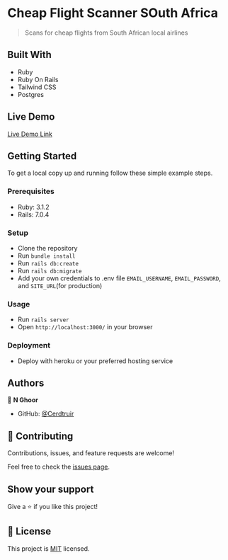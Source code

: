 # Cheap Flight Scanner SOuth Africa

> Scans for cheap flights from South African local airlines

## Built With

- Ruby
- Ruby On Rails
- Tailwind CSS
- Postgres

## Live Demo

[Live Demo Link](https://cheap-flights-scanner.herokuapp.com/)

## Getting Started

To get a local copy up and running follow these simple example steps.

### Prerequisites

- Ruby: 3.1.2
- Rails: 7.0.4

### Setup

- Clone the repository
- Run `bundle install`
- Run `rails db:create`
- Run `rails db:migrate`
- Add your own credentials to .env file
  `EMAIL_USERNAME`,
  `EMAIL_PASSWORD`, and
  `SITE_URL`(for production)

### Usage

- Run `rails server`
- Open `http://localhost:3000/` in your browser

### Deployment

- Deploy with heroku or your preferred hosting service

## Authors

👤 **N Ghoor**

- GitHub: [@Cerdtruir](https://github.com/Cerdtruir)

## 🤝 Contributing

Contributions, issues, and feature requests are welcome!

Feel free to check the [issues page](../../issues/).

## Show your support

Give a ⭐️ if you like this project!

## 📝 License

This project is [MIT](./LICENSE) licensed.
